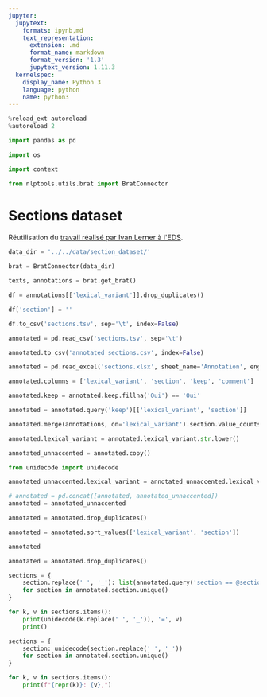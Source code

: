 ```yaml
---
jupyter:
  jupytext:
    formats: ipynb,md
    text_representation:
      extension: .md
      format_name: markdown
      format_version: '1.3'
      jupytext_version: 1.11.3
  kernelspec:
    display_name: Python 3
    language: python
    name: python3
---
```


```python
%reload_ext autoreload
%autoreload 2
```

```python
import pandas as pd
```

```python
import os
```

```python
import context
```

```python
from nlptools.utils.brat import BratConnector
```

# Sections dataset


Réutilisation du [travail réalisé par Ivan Lerner à l'EDS](https://gitlab.eds.aphp.fr/IvanL/section_dataset).

```python
data_dir = '../../data/section_dataset/'
```

```python
brat = BratConnector(data_dir)
```

```python
texts, annotations = brat.get_brat()
```

```python
df = annotations[['lexical_variant']].drop_duplicates()
```

```python
df['section'] = ''
```

```python
df.to_csv('sections.tsv', sep='\t', index=False)
```

```python
annotated = pd.read_csv('sections.tsv', sep='\t')
```

```python
annotated.to_csv('annotated_sections.csv', index=False)
```

```python
annotated = pd.read_excel('sections.xlsx', sheet_name='Annotation', engine='openpyxl')
```

```python
annotated.columns = ['lexical_variant', 'section', 'keep', 'comment']
```

```python
annotated.keep = annotated.keep.fillna('Oui') == 'Oui'
```

```python
annotated = annotated.query('keep')[['lexical_variant', 'section']]
```

```python
annotated.merge(annotations, on='lexical_variant').section.value_counts()
```

```python
annotated.lexical_variant = annotated.lexical_variant.str.lower()
```

```python
annotated_unnaccented = annotated.copy()
```

```python
from unidecode import unidecode
```

```python
annotated_unnaccented.lexical_variant = annotated_unnaccented.lexical_variant.apply(unidecode)
```

```python
# annotated = pd.concat([annotated, annotated_unnaccented])
annotated = annotated_unnaccented
```

```python
annotated = annotated.drop_duplicates()
```

```python
annotated = annotated.sort_values(['lexical_variant', 'section'])
```

```python
annotated
```

```python
annotated = annotated.drop_duplicates()
```

```python
sections = {
    section.replace(' ', '_'): list(annotated.query('section == @section').lexical_variant)
    for section in annotated.section.unique()
}
```

```python
for k, v in sections.items():
    print(unidecode(k.replace(' ', '_')), '=', v)
    print()
```

```python
sections = {
    section: unidecode(section.replace(' ', '_'))
    for section in annotated.section.unique()
}
```

```python
for k, v in sections.items():
    print(f"{repr(k)}: {v},")
```

```python

```
